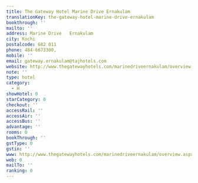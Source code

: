 ```yaml
---
title: The Gateway Hotel Marine Drive Ernakulam
translationKey: the-gateway-hotel-marine-drive-ernakulam
bookthrough: ''
mailto: ''
address: Marine Drive   Ernakulam
city: Kochi
postalcode: 682 011
phone: 484-6673300,
mobile: ''
email: gateway.ernakulam@tajhotels.com
website: http://www.thegatewayhotels.com/marinedriveernakulam/overview.aspx
note: ''
type: hotel
category:
  - H
showHotel: 0
starCategory: 0
checkout: ''
accessRail: ''
accessAir: ''
accessBus: ''
advantage: ''
rooms: 0
bookThrough: ''
gstType: 0
gstin: ''
www: http://www.thegatewayhotels.com/marinedriveernakulam/overview.aspx
web: 0
mailTo: ''
ranking: 0
---
```







